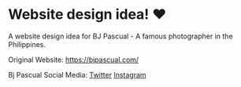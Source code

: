 # Website design idea! ❤️
A website design idea for BJ Pascual - A famous photographer in the Philippines.

Original Website: https://bjpascual.com/

Bj Pascual Social Media:
<a href="https://twitter.com/bjpascual">Twitter</a>
<a href="https://www.instagram.com/bjpascual/">Instagram</a>
